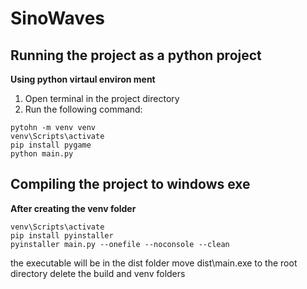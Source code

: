 # SinoWaves

## Running the project as a python project

**Using python virtaul environ ment**
1. Open terminal in the project directory
2. Run the following command: 
```
pytohn -m venv venv
venv\Scripts\activate
pip install pygame
python main.py
```

## Compiling the project to windows exe

**After creating the venv folder**
```
venv\Scripts\activate
pip install pyinstaller
pyinstaller main.py --onefile --noconsole --clean
```

the executable will be in the dist folder
move dist\main.exe to the root directory
delete the build and venv folders

